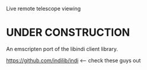 Live remote telescope viewing

# UNDER CONSTRUCTION
An emscripten port of the libindi client library.


https://github.com/indilib/indi <-- check these guys out
